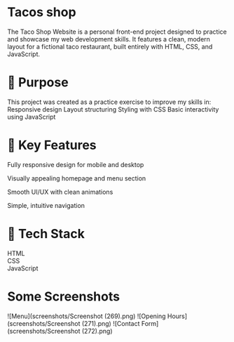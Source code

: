 # Tacos shop
<p>The Taco Shop Website is a personal front-end project designed to practice and showcase my web development skills. It features a clean, modern layout for a fictional taco restaurant, built entirely with HTML, CSS, and JavaScript.</p>

# 🎯 Purpose
This project was created as a practice exercise to improve my skills in:
Responsive design
Layout structuring
Styling with CSS
Basic interactivity using JavaScript

# 🌟 Key Features
Fully responsive design for mobile and desktop

Visually appealing homepage and menu section

Smooth UI/UX with clean animations

Simple, intuitive navigation


# 🔧 Tech Stack
HTML<br>
CSS <br>
JavaScript

# Some Screenshots 
![Menu](screenshots/Screenshot (269).png)
![Opening Hours](screenshots/Screenshot (271).png)
![Contact Form](screenshots/Screenshot (272).png)
